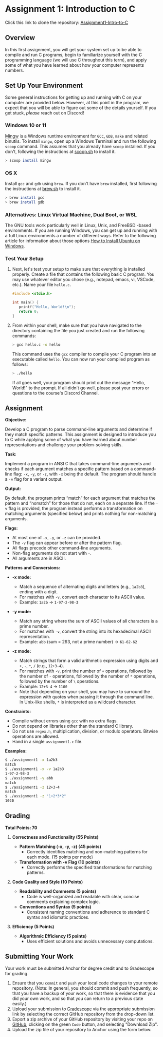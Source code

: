 <!--meta exposure: initial -->
<!--meta assessmentFormat: assignment -->
<!--meta instructionType: specific -->
<!--meta submissionFormatFlexibility: yes -->
<!--meta submissionTopicFlexibility: yes -->
<!--meta rubricAvailable: yes -->
<!--meta rubricShared: yes -->
<!--meta groupWork: yes -->
<!--meta automatedGrading: 5 -->
<!--meta studentInstructionsLink: course-computer-systems/src/lessons/module01/assignment.md -->
<!--meta topics:  -->

# Assignment 1: Introduction to C

Click this link to clone the repository: [Assignment1-Intro-to-C](https://github.com/kiboschool/cs-assignment1-intro-c)

## Overview

In this first assignment, you will get your system set up to be able to compile and run C programs, begin to familiarize
yourself with the C programming language (we will use C throughout this term), and apply some of what you have learned
about how your computer represents numbers.

## Set Up Your Environment

Some general instructions for getting up and running with C on your computer are provided below. However, at this point
in the program, we expect that you will be able to figure out some of the details yourself. If you get stuck, *please*
reach out on Discord!

### Windows 10 or 11

[Mingw](https://www.mingw-w64.org) is a Windows runtime environment for `GCC`, `GDB`, `make` and related binutils. To
install `mingw`, open up a Windows Terminal and run the following `scoop` command. This assumes that you already have
`scoop` installed.  If you don't, following the instructions at [scoop.sh](https://scoop.sh/#/) to install it.

```bash
> scoop install mingw
```

### OS X

Install `gcc` and `gdb` using `brew`. If you don't have `brew` installed, first following the instructions at
[brew.sh](https://brew.sh/) to install it.

```bash
> brew install gcc
> brew install gdb
```

### Alternatives: Linux Virtual Machine, Dual Boot, or WSL

The GNU tools work particularly well in Linux, Unix, and FreeBSD -based environments.  If you are running Windows, you
can get up and running with a full Linux environments a number of different ways.  Refer to the following article for
information about those options [How to Install Ubuntu on
Windows](https://www.minitool.com/partition-disk/install-ubuntu-on-windows-11.html).

### Test Your Setup

1. Next, let's test your setup to make sure that everything is installed properly.  Create a file that contains the
   following basic C program.  You may use whatever editor you chose (e.g., notepad, emacs, vi, VSCode, etc.).  Name
   your file `hello.c`.

   ```C
   #include <stdio.h>

   int main() {
      printf("Hello, World!\n");
      return 0;
   }
   ```

2. From within your shell, make sure that you have navigated to the directory containing the file you just created and
   run the following commands:

   ```bash
   > gcc hello.c -o hello
   ```

   This command uses the `gcc` compiler to compile your C program into an executable called `hello`. You can now
   run your compiled program as follows:

   ```bash
   > ./hello
   ```

   If all goes well, your program should print out the message "Hello, World!" to the prompt.  If all didn't go well,
   please post your errors or questions to the course's Discord Channel.  

## Assignment

**Objective:**

Develop a C program to parse command-line arguments and determine if they match specific patterns. This
assignment is designed to introduce you to C while applying some of what you have learned about number representations
and challenge your problem-solving skills.

**Task:**

Implement a program in ANSI C that takes command-line arguments and checks if each argument matches a specific
pattern based on a command-line flag: `-x`, `-y`, or `-z`, with `-x` being the default. The program should handle a `-v`
flag for a variant output.

**Output:**

By default, the program prints “match” for each argument that matches the pattern and “nomatch” for those
that do not, each on a separate line. If the `-v` flag is provided, the program instead performs a transformation on
matching arguments (specified below) and prints nothing for non-matching arguments.

**Flags:**

- At most one of `-x`, `-y`, or `-z` can be provided.
- The `-v` flag can appear before or after the pattern flag.
- All flags precede other command-line arguments.
- Non-flag arguments do not start with `-`.
- All arguments are in ASCII.

**Patterns and Conversions:**

- **-x mode:**
  - Match a sequence of alternating digits and letters (e.g., `1a2b3`), ending with a digit.
  - For matches with `-v`, convert each character to its ASCII value.
  - Example: `1a2b` → `1-97-2-98-3`

- **-y mode:**
  - Match any string where the sum of ASCII values of all characters is a prime number.
  - For matches with `-v`, convert the string into its hexadecimal ASCII representation.
  - Example: `abb` (sum = 293, not a prime number) → `61-62-62`

- **-z mode:**
  - Match strings that form a valid arithmetic expression using digits and `+`, `-`, `*`, `/` (e.g., `12+3-4`).
  - For matches with `-v`, print the number of `+` operations, followed by the number of `-` operations, followed by the number of `*` operations, followed by the number of `\` operations.
  - Example: `12+3-4` → `1100`
  - Note that depending on your shell, you may have to surround the expression with quotes when passing it through the command line.  In Unix-like shells, `*` is interpreted as a wildcard character.

**Constraints:**

- Compile without errors using `gcc` with no extra flags.
- Do not depend on libraries other than the standard C library.
- Do not use `regex.h`, multiplication, division, or modulo operators. Bitwise operations are allowed.
- Hand in a single `assignment1.c` file.

**Examples:**

```bash
$ ./assignment1 -x 1a2b3
match
$ ./assignment1 -x -v 1a2b3
1-97-2-98-3
$ ./assignment1 -y abb
match
$ ./assignment1 -z 12+3-4
match
$ ./assignment1 -z "1+2*3*2"
1020
```

## Grading

**Total Points: 70**

1. **Correctness and Functionality (55 Points)**
   - **Pattern Matching (-x, -y, -z) (45 points)**
     - Correctly identifies matching and non-matching patterns for each mode. (15 points per mode)
   - **Transformation with -v Flag (10 points)**
     - Correctly performs the specified transformations for matching patterns.

2. **Code Quality and Style (10 Points)**
   - **Readability and Comments (5 points)**
     - Code is well-organized and readable with clear, concise comments explaining complex logic.
   - **Conventions and Syntax (5 points)**
     - Consistent naming conventions and adherence to standard C syntax and idiomatic practices.

3. **Efficiency (5 Points)**
   - **Algorithmic Efficiency (5 points)**
     - Uses efficient solutions and avoids unnecessary computations.

## Submitting Your Work

Your work must be submitted Anchor for degree credit and to Gradescope for
grading.

1. Ensure that you `commit` and `push` your local code changes to your remote
   repository.  (Note: In general, you should commit and push frequently, so
   that you have a backup of your work, so that there is evidence that you did
   your own work, and so that you can return to a previous state easily.)
2. Upload your submission to [Gradescope](https://www.gradescope.com) via the
   appropriate submission link by selecting the correct GitHub repository from
   the drop-down list.
3. Export a zip archive of your GitHub repository by visiting your repo on
   [GitHub](https://www.github.com), clicking on the green `Code` button, and
   selecting "Download Zip".
4. Upload the zip file of your repository to Anchor using the form below.